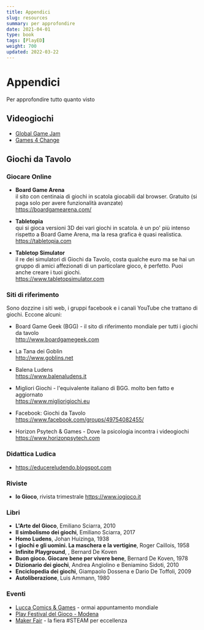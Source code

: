 ```yaml
---
title: Appendici
slug: resources
summary: per approfondire
date: 2021-04-01
type: book
tags: [PlayED]
weight: 700
updated: 2022-03-22
---
```

# Appendici
Per approfondire tutto quanto visto

## Videogiochi

- [Global Game Jam](https://globalgamejam.org)
- [Games 4 Change](https://www.gamesforchange.org)

## Giochi da Tavolo

### Giocare Online
- **Board Game Arena**   
il sito con centinaia di giochi in scatola giocabili dal browser. Gratuito (si paga solo per avere funzionalità avanzate)  
<https://boardgamearena.com/>

- **Tabletopia**  
qui si gioca versioni 3D dei vari giochi in scatola. è un po' più intenso rispetto a Board Game Arena, ma la resa grafica è quasi realistica.
<https://tabletopia.com>

- **Tabletop Simulator**  
il re dei simulatori di Giochi da Tavolo, costa qualche euro ma se hai un gruppo di amici affezionati di un particolare gioco, è perfetto. Puoi anche creare i tuoi giochi.  
<https://www.tabletopsimulator.com>

### Siti di riferimento
Sono dozzine i siti web, i gruppi facebook e i canali YouTube che trattano di giochi. Eccone alcuni:

- Board Game Geek (BGG) - il sito di riferimento mondiale per tutti i giochi da tavolo  
<http://www.boardgamegeek.com>

- La Tana dei Goblin  
<http://www.goblins.net>

- Balena Ludens  
<https://www.balenaludens.it>

- Migliori Giochi - l'equivalente italiano di BGG. molto ben fatto e aggiornato  
<https://www.migliorigiochi.eu>

- Facebook: Giochi da Tavolo  
<https://www.facebook.com/groups/49754082455/>

- Horizon Psytech & Games - Dove la psicologia incontra i videogiochi  
<https://www.horizonpsytech.com>

### Didattica Ludica
- <https://educereludendo.blogspot.com>  

### Riviste
- **Io Gioco**, rivista trimestrale
<https://www.iogioco.it>

### Libri
- **L'Arte del Gioco**, Emiliano Sciarra, 2010
- **Il simbolismo dei giochi**, Emiliano Sciarra, 2017
- **Homo Ludens**, Johan Huizinga, 1938
- **I giochi e gli uomini. La maschera e la vertigine**, Roger Caillois, 1958
- **Infinite Playground**, , Bernard De Koven
- **Buon gioco. Giocare bene per vivere bene**, Bernard De Koven, 1978
- **Dizionario dei giochi**, Andrea Angiolino e Beniamino Sidoti, 2010
- **Enciclopedia dei giochi**, Giampaolo Dossena e Dario De Toffoli, 2009
- **Autoliberazione**, Luis Ammann, 1980

### Eventi
- [Lucca Comics & Games](https://www.luccacomicsandgames.com) - ormai appuntamento mondiale
- [Play Festival del Gioco - Modena](https://2020.play-modena.it)
- [Maker Fair](https://makerfairerome.eu) - la fiera #STEAM per eccellenza
